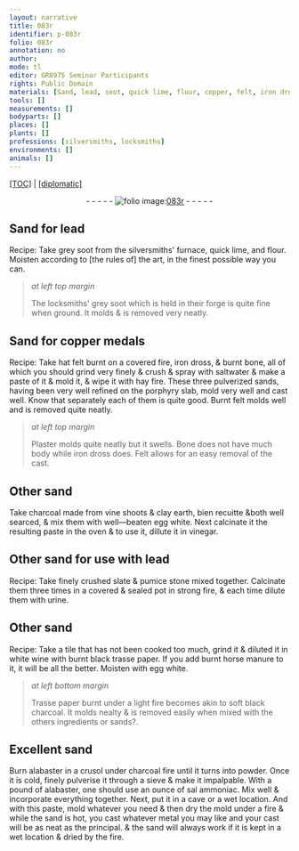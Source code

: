 ```yaml
---
layout: narrative
title: 083r
identifier: p-083r
folio: 083r
annotation: no
author:
mode: tl
editor: GR8975 Seminar Participants
rights: Public Domain
materials: [Sand, lead, soot, quick lime, flour, copper, felt, iron dross, bone, saltwater, hay, sands, porphyry, Plaster, Bone, Felt, sand, charcoal, vine shoots, clay earth, egg white, vinegar, slate, pumice stone, urine, tile, white wine, paper, manure, soft black charcoal, alabaster, sal ammoniac]
tools: []
measurements: []
bodyparts: []
places: []
plants: []
professions: [silversmiths, locksmiths]
environments: []
animals: []
---
```


<p><a href="{{ site.baseurl }}/translation/">[TOC]</a> | <a href="{{ site.baseurl }}/texts/p-083r_tc/" target="_blank">[diplomatic]</a></p><div class="folio" align="center">- - - - - <a href="http://gallica.bnf.fr/ark:/12148/btv1b10500001g/f171.item" target="_blank"><img src="https://cu-mkp.github.io/2017-workshop-edition/assets/photo-icon.png" alt="folio image: " style="display:inline-block; margin-bottom:-3px;"/>083r</a> - - - - - </div>  
  

## <span class="m">Sand</span> for <span class="m">lead</span>

 
Recipe: <span class="sup">Take</span> grey <span class="m">soot</span> from the <span class="pro">silversmiths</span>' furnace, <span class="m">quick lime</span>, and <span class="m">flour</span>. Moisten according to [the rules of] the art, in the finest possible way you can.
 
> *at left top margin*
> 
> 
>   The <span class="pro">locksmiths</span>' grey <span class="m">soot</span> which is held in their forge is quite fine when ground. It molds & is removed very neatly.
 
 
  

## <span class="m">Sand</span> for <span class="m">copper</span> medals

 
Recipe: <span class="sup">Take</span> hat <span class="m">felt</span> burnt on a covered fire, <span class="m">iron dross</span>, & burnt <span class="m">bone</span>, all of which you should grind very finely & crush & spray with <span class="m">saltwater</span> & make a paste of it & mold it, & wipe it with <span class="m">hay</span> fire. These three pulverized <span class="m">sands</span>, having been very well refined on the <span class="m">porphyry</span> slab, mold very well and cast well. Know that separately each of them is quite good. Burnt <span class="m">felt</span> molds well and is removed quite neatly.
 
> *at left top margin*
> 
> 
>   <span class="m">Plaster</span> molds quite neatly but it swells. <span class="m">Bone</span> does not have much body while <span class="m">iron dross</span> does. <span class="m">Felt</span> allows for an easy removal of the cast.
 
 
  

## Other <span class="m">sand</span>

 
<span class="sup">Take</span> <span class="m">charcoal</span> made from <span class="m">vine shoots</span> & <span class="m">clay earth</span>, <span class="del">bien recuitte &</span>both well searced, & mix them with well—beaten <span class="m">egg white</span>. Next calcinate it <span class="sup">the resulting paste</span> in the oven & to use it, dillute it in <span class="m">vinegar</span>.
 
 
  

## Other <span class="sup"><span class="m">sand</span></span> for <span class="sup">use with</span> <span class="m">lead</span>

 
Recipe: <span class="sup">Take</span> finely crushed <span class="m">slate</span> & <span class="m">pumice stone</span> mixed together. Calcinate them three times in a covered & sealed pot in strong fire, & each time dilute them with <span class="m">urine</span>.
 
 
  

## Other <span class="sup"><span class="m">sand</span></span>

 
Recipe: <span class="sup">Take</span> a <span class="m">tile</span> that has not been cooked too much, grind it & diluted it in <span class="m">white wine</span> with burnt black trasse <span class="m">paper</span>. If you add burnt horse <span class="m">manure</span> to it, it will be all the better. Moisten with <span class="m">egg white</span>.
 
> *at left bottom margin*
> 
> 
>   Trasse paper burnt under a light fire becomes akin to <span class="m">soft black charcoal</span>. It molds nealty & is removed easily when mixed with the others <span class="sup">ingredients or sands?</span>.
 
 
  

## Excellent <span class="m">sand</span>

 
Burn <span class="m">alabaster</span> in a crusol under charcoal fire until it turns into powder. Once <span class="sup">it is</span> cold, finely pulverise it through a sieve & make it impalpable. With a pound of <span class="m">alabaster</span>, one should use an ounce of <span class="m">sal ammoniac</span>. Mix well & incorporate everything together. Next, put it in a cave or a wet location. And with this paste, mold whatever you need & then dry the mold under a fire & while the <span class="m">sand</span> is hot, you cast whatever metal you may like and your cast will be as neat as the principal. & the <span class="m">sand</span> <span class="sup">will</span> always work if it is kept in a wet location & dried by the fire.
 
